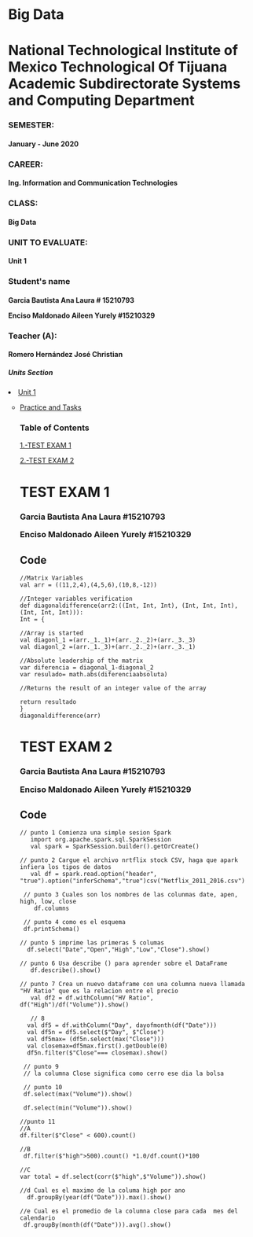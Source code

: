 # Big Data

<H1 aling="center"> 
National Technological Institute of Mexico Technological Of Tijuana
Academic Subdirectorate
Systems and Computing Department</H1>

<H3 aling="center">SEMESTER:</H3><H4 aling="center">January - June 2020</H4>
<H3 aling="center">CAREER:</H3>
<H4 aling="center">Ing. Information and Communication Technologies</H4>
<H3 aling="center">CLASS:</H3>
<H4 aling="center">Big Data</H4>
<H3 aling="center">UNIT TO EVALUATE:</H3>
<H4 aling="center">Unit 1</H4>
<H3 aling="center">Student's name</H3>
<H4 aling="center">
 Garcia Bautista Ana Laura # 15210793 

 Enciso Maldonado Aileen Yurely #15210329</H4> 

<H3 aling="center">Teacher (A):</H3>
<H4 aling="center">Romero Hernández José Christian </H4>


<H5> Units Section</H5>
           
 <li type="type="square""><a href="https://github.com/anagarciabautista/DatosMasivos/tree/Unidad_1" target="_blank">Unit 1</a></li>
   <ul>
  
  <li type="circle"><a href="https://github.com/anagarciabautista/DatosMasivos/tree/Unidad_1/Practica_tareas" target="_blank">
Practice and Tasks</a>  </li>
 
 </u>
 

<H3>Table of Contents</H3>

[1.-TEST EXAM 1](#TEST-EXAM-1)

[2.-TEST EXAM 2](#TEST-EXAM-2)


 # TEST EXAM 1
   
  <H3 aling="center"> 
  Garcia Bautista Ana Laura #15210793
  
  Enciso Maldonado Aileen Yurely #15210329</H3>
  
  <h2> Code </h2>
  
    //Matrix Variables
    val arr = ((11,2,4),(4,5,6),(10,8,-12))
 
    //Integer variables verification
    def diagonaldifference(arr2:((Int, Int, Int), (Int, Int, Int), (Int, Int, Int))): 
    Int = {
 
    //Array is started
    val diagonl_1 =(arr._1._1)+(arr._2._2)+(arr._3._3)
    val diagonl_2 =(arr._1._3)+(arr._2._2)+(arr._3._1)
 
    //Absolute leadership of the matrix
    var diferencia = diagonal_1-diagonal_2
    var resulado= math.abs(diferenciaabsoluta)
 
    //Returns the result of an integer value of the array

    return resultado
    }
    diagonaldifference(arr)
    
 # TEST EXAM 2
   
<H3 aling="center"> 
  Garcia Bautista Ana Laura #15210793
  
  Enciso Maldonado Aileen Yurely #15210329</H3>
  
 <h2> Code </h2>
 
    // punto 1 Comienza una simple sesion Spark
       import org.apache.spark.sql.SparkSession 
       val spark = SparkSession.builder().getOrCreate()

    // punto 2 Cargue el archivo nrtflix stock CSV, haga que apark infiera los tipos de datos
       val df = spark.read.option("header", "true").option("inferSchema","true")csv("Netflix_2011_2016.csv") 

     // punto 3 Cuales son los nombres de las colunmas date, apen, high, low, close
        df.columns

     // punto 4 como es el esquema
     df.printSchema() 

    // punto 5 imprime las primeras 5 columas
      df.select("Date","Open","High","Low","Close").show()

    // punto 6 Usa describe () para aprender sobre el DataFrame
       df.describe().show()

    // punto 7 Crea un nuevo dataframe con una columna nueva llamada "HV Ratio" que es la relacion entre el precio 
       val df2 = df.withColumn("HV Ratio", df("High")/df("Volume")).show()
 
       // 8
      val df5 = df.withColumn("Day", dayofmonth(df("Date")))
      val df5n = df5.select($"Day", $"Close")
      val df5max= (df5n.select(max("Close")))
      val closemax=df5max.first().getDouble(0)
      df5n.filter($"Close"=== closemax).show()

     // punto 9
     // la columna Close significa como cerro ese dia la bolsa

     // punto 10
     df.select(max("Volume")).show()

     df.select(min("Volume")).show()

    //punto 11
    //A
    df.filter($"Close" < 600).count()

    //B
     df.filter($"high">500).count() *1.0/df.count()*100

    //C
    var total = df.select(corr($"high",$"Volume")).show()

    //d Cual es el maximo de la columa high por ano
      df.groupBy(year(df("Date"))).max().show()

    //e Cual es el promedio de la columna close para cada  mes del calendario
     df.groupBy(month(df("Date"))).avg().show()

